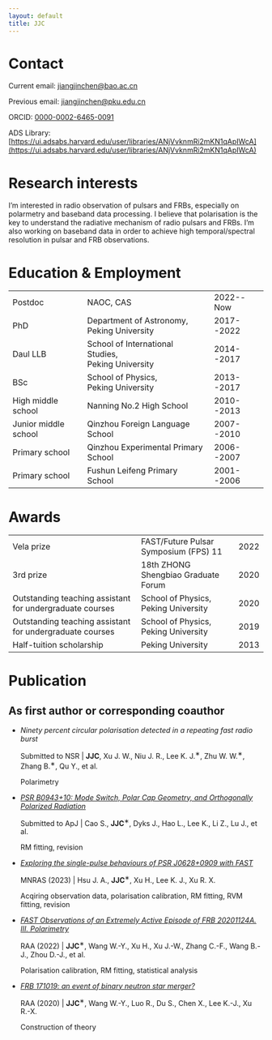 ```yaml
---
layout: default
title: JJC
---
```

# Contact

Current email: jiangjinchen@bao.ac.cn

Previous email: jiangjinchen@pku.edu.cn

ORCID: [0000-0002-6465-0091](https://orcid.org/0000-0002-6465-0091)

ADS Library: [https://ui.adsabs.harvard.edu/user/libraries/ANjVvknmRi2mKN1qApIWcA](https://ui.adsabs.harvard.edu/user/libraries/ANjVvknmRi2mKN1qApIWcA)


# Research interests

I’m interested in radio observation of pulsars and FRBs, especially on polarmetry and baseband data processing. I believe that polarisation is the key to understand the radiative mechanism of radio pulsars and FRBs. I’m also working on baseband data in order to achieve high temporal/spectral resolution in pulsar and FRB observations.


# Education & Employment
<table>
  <tr>
    <td>Postdoc</td>
    <td>NAOC, CAS</td>
    <td>2022--Now</td>
  </tr>
  <tr>
    <td>PhD</td>
    <td>Department of Astronomy,<br>Peking University</td>
    <td>2017--2022</td>
  </tr>
  <tr>
    <td>Daul LLB</td>
    <td>School of International Studies,<br>Peking University</td>
    <td>2014--2017</td>
  </tr>
  <tr>
    <td>BSc</td>
    <td>School of Physics,<br>Peking University</td>
    <td>2013--2017</td>
  </tr>
  <tr>
    <td>High middle school</td>
    <td>Nanning No.2 High School</td>
    <td>2010--2013</td>
  </tr>
  <tr>
    <td>Junior middle school</td>
    <td>Qinzhou Foreign Language School</td>
    <td>2007--2010</td>
  </tr>
  <tr>
    <td>Primary school</td>
    <td>Qinzhou Experimental Primary School</td>
    <td>2006--2007</td>
  </tr>
  <tr>
    <td>Primary school</td>
    <td>Fushun Leifeng Primary School</td>
    <td>2001--2006</td>
  </tr>
</table>


# Awards

<table>
  <tr>
    <td>Vela prize</td>
    <td>FAST/Future Pulsar Symposium (FPS) 11</td>
    <td>2022</td>
  </tr>
  <tr>
    <td>3rd prize</td>
    <td>18th ZHONG Shengbiao Graduate Forum</td>
    <td>2020</td>
  </tr>
  <tr>
    <td>Outstanding teaching assistant for undergraduate courses</td>
    <td>School of Physics, Peking University</td>
    <td>2020</td>
  </tr>
  <tr>
    <td>Outstanding teaching assistant for undergraduate courses</td>
    <td>School of Physics, Peking University</td>
    <td>2019</td>
  </tr>
  <tr>
    <td>Half-tuition scholarship</td>
    <td>Peking University</td>
    <td>2013</td>
  </tr>
</table>

# Publication

## As first author or corresponding coauthor

- *Ninety percent circular polarisation detected in a repeating fast radio burst*

  Submitted to NSR | **JJC**, Xu J. W., Niu J. R., Lee K. J.<sup>∗</sup>, Zhu W. W.<sup>∗</sup>, Zhang B.<sup>∗</sup>, Qu Y., et al.

  Polarimetry
  
- [*PSR B0943+10: Mode Switch, Polar Cap Geometry, and Orthogonally Polarized Radiation*](https://ui.adsabs.harvard.edu/abs/2023arXiv231211984C/abstract)

  Submitted to ApJ | Cao S., **JJC**<sup>∗</sup>, Dyks J., Hao L., Lee K., Li Z., Lu J., et al.

  RM fitting, revision
  
- [*Exploring the single-pulse behaviours of PSR J0628+0909 with FAST*](https://ui.adsabs.harvard.edu/abs/2023MNRAS.518.1418H/abstract)

  MNRAS (2023) | Hsu J. A., **JJC**<sup>∗</sup>, Xu H., Lee K. J., Xu R. X.

  Acqiring observation data, polarisation calibration, RM fitting, RVM fitting, revision

- [*FAST Observations of an Extremely Active Episode of FRB 20201124A. III. Polarimetry*](https://ui.adsabs.harvard.edu/abs/2022RAA....22l4003J/abstract)

  RAA (2022) | **JJC**<sup>∗</sup>, Wang W.-Y., Xu H., Xu J.-W., Zhang C.-F., Wang B.-J., Zhou D.-J., et al.

  Polarisation calibration, RM fitting, statistical analysis

- [*FRB 171019: an event of binary neutron star merger?*](https://ui.adsabs.harvard.edu/abs/2020RAA....20...56J/abstract)

  RAA (2020) | **JJC**<sup>∗</sup>, Wang W.-Y., Luo R., Du S., Chen X., Lee K.-J., Xu R.-X.

  Construction of theory
